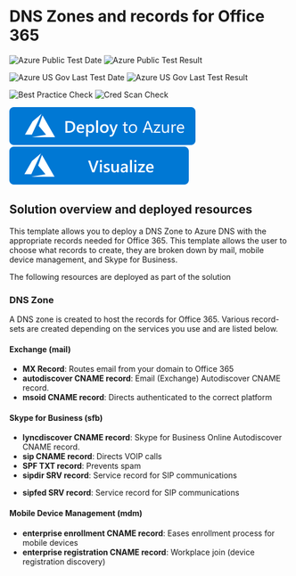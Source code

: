# DNS Zones and records for Office 365

![Azure Public Test Date](https://azurequickstartsservice.blob.core.windows.net/badges/dns-records-office365/PublicLastTestDate.svg)
![Azure Public Test Result](https://azurequickstartsservice.blob.core.windows.net/badges/dns-records-office365/PublicDeployment.svg)

![Azure US Gov Last Test Date](https://azurequickstartsservice.blob.core.windows.net/badges/dns-records-office365/FairfaxLastTestDate.svg)
![Azure US Gov Last Test Result](https://azurequickstartsservice.blob.core.windows.net/badges/dns-records-office365/FairfaxDeployment.svg)

![Best Practice Check](https://azurequickstartsservice.blob.core.windows.net/badges/dns-records-office365/BestPracticeResult.svg)
![Cred Scan Check](https://azurequickstartsservice.blob.core.windows.net/badges/dns-records-office365/CredScanResult.svg)

[![Deploy To Azure](https://raw.githubusercontent.com/Azure/azure-quickstart-templates/master/1-CONTRIBUTION-GUIDE/images/deploytoazure.svg?sanitize=true)]("https://portal.azure.com/#create/Microsoft.Template/uri/https%3A%2F%2Fraw.githubusercontent.com%2FAzure%2Fazure-quickstart-templates%2Fmaster%2Fdns-records-office365%2Fazuredeploy.json")  [![Visualize](https://raw.githubusercontent.com/Azure/azure-quickstart-templates/master/1-CONTRIBUTION-GUIDE/images/visualizebutton.svg?sanitize=true)]("http://armviz.io/#/?load=https%3A%2F%2Fraw.githubusercontent.com%2FAzure%2Fazure-quickstart-templates%2Fmaster%2Fdns-records-office365%2Fazuredeploy.json")
    





## Solution overview and deployed resources

This template allows you to deploy a DNS Zone to Azure DNS with the appropriate records needed for Office 365. This template allows the user to choose what records to create, they are broken down by mail, mobile device management, and Skype for Business.

The following resources are deployed as part of the solution

### DNS Zone

A DNS zone is created to host the records for Office 365. Various record-sets are created depending on the services you use and are listed below.

#### Exchange (mail)

+ **MX Record**: Routes email from your domain to Office 365
+ **autodiscover CNAME record**: Email (Exchange) Autodiscover CNAME record.
+ **msoid CNAME record**: Directs authenticated to the correct platform

#### Skype for Business (sfb)

+ **lyncdiscover CNAME record**: Skype for Business Online Autodiscover CNAME record.
+ **sip CNAME record**: Directs VOIP calls
+ **SPF TXT record**: Prevents spam
+ **sipdir SRV record**: Service record for SIP communications
* **sipfed SRV record**: Service record for SIP communications

#### Mobile Device Management (mdm)

* **enterprise enrollment CNAME record**: Eases enrollment process for mobile devices
* **enterprise registration CNAME record**: Workplace join (device registration discovery)



